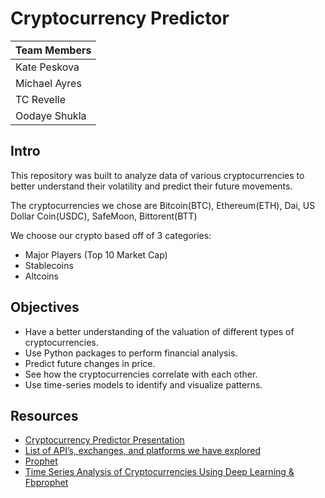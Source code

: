 # Cryptocurrency Predictor

|Team Members|
|-|
|Kate Peskova|
|Michael Ayres|
|TC Revelle|
|Oodaye Shukla|

## Intro
This repository was built to analyze data of various cryptocurrencies to better understand their volatility and predict their future movements.

The cryptocurrencies we chose are Bitcoin(BTC), Ethereum(ETH), Dai, US Dollar Coin(USDC), SafeMoon, Bittorent(BTT)

We choose our crypto based off of 3 categories:

* Major Players (Top 10 Market Cap)
* Stablecoins
* Altcoins 

## Objectives

* Have a better understanding of the valuation of different types of cryptocurrencies.
* Use Python packages to perform financial analysis.
* Predict future changes in price.
* See how the cryptocurrencies correlate with each other.
* Use time-series models to identify and visualize patterns.

## Resources
* [Cryptocurrency Predictor Presentation](https://docs.google.com/presentation/d/16gpk_KQjUW8WG2CddyRCjvs0E4BiFkqtTUMJYnU93kU/edit?usp=sharing) 
* [List of API’s, exchanges, and platforms we have explored](https://linktr.ee/MrSquiggles13)
* [Prophet](https://facebook.github.io/prophet/docs/quick_start.html#python-api)
* [Time Series Analysis of Cryptocurrencies Using Deep Learning & Fbprophet](https://medium.com/analytics-vidhya/time-series-analysis-of-cryptocurrencies-using-deep-learning-fbprophet-48abdb2e7ebf)

